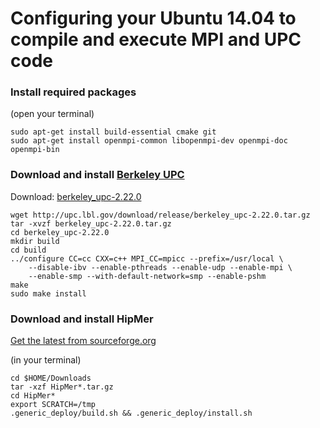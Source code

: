 # Configuring your Ubuntu 14.04 to compile and execute MPI and UPC code

### Install required packages 

(open your terminal)

    sudo apt-get install build-essential cmake git 
    sudo apt-get install openmpi-common libopenmpi-dev openmpi-doc openmpi-bin

### Download and install [Berkeley UPC](http://upc.lbl.gov)

Download: [berkeley_upc-2.22.0](http://upc.lbl.gov/download/release/berkeley_upc-2.22.0.tar.gz)

    wget http://upc.lbl.gov/download/release/berkeley_upc-2.22.0.tar.gz
    tar -xvzf berkeley_upc-2.22.0.tar.gz 
    cd berkeley_upc-2.22.0
    mkdir build
    cd build
    ../configure CC=cc CXX=c++ MPI_CC=mpicc --prefix=/usr/local \
        --disable-ibv --enable-pthreads --enable-udp --enable-mpi \
        --enable-smp --with-default-network=smp --enable-pshm 
    make
    sudo make install


### Download and install HipMer
 [Get the latest from sourceforge.org](https://sourceforge.net/projects/hipmer/files/)

(in your terminal)


    cd $HOME/Downloads
    tar -xzf HipMer*.tar.gz
    cd HipMer*
    export SCRATCH=/tmp
    .generic_deploy/build.sh && .generic_deploy/install.sh


